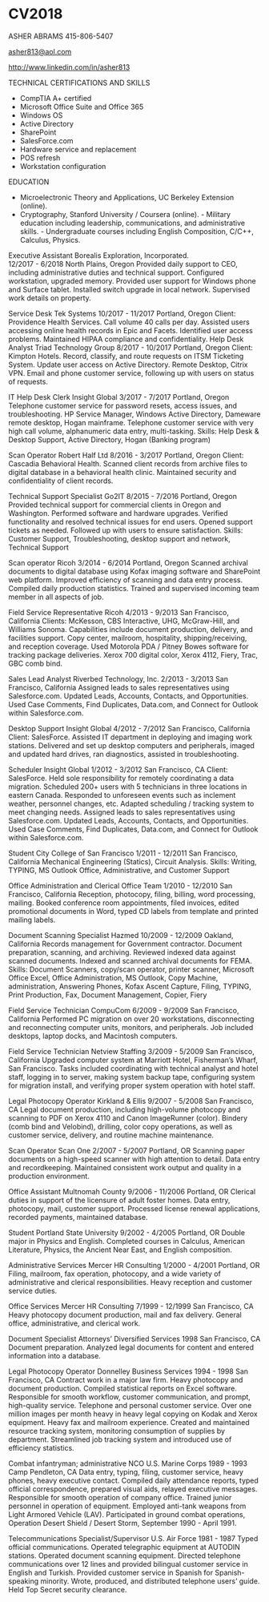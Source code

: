 # CV2018

ASHER ABRAMS
415-806-5407

asher813@aol.com

http://www.linkedin.com/in/asher813



TECHNICAL CERTIFICATIONS AND SKILLS

- CompTIA A+ certified
- Microsoft Office Suite and Office 365
- Windows OS
- Active Directory
- SharePoint
- SalesForce.com
- Hardware service and replacement
- POS refresh
- Workstation configuration

EDUCATION

- Microelectronic Theory and Applications, UC Berkeley Extension (online).
- Cryptography, Stanford University / Coursera (online). - Military education including leadership, communications, and administrative skills. - Undergraduate courses including English Composition, C/C++, Calculus, Physics.


Executive Assistant
Borealis Exploration, Incorporated.  
12/2017 - 6/2018
North Plains, Oregon
Provided daily support to CEO, including administrative duties and technical support.  Configured workstation, upgraded memory.  Provided user support for Windows phone and Surface tablet.  Installed switch upgrade in local network.  Supervised work details on property.

Service Desk
Tek Systems
10/2017 - 11/2017
Portland, Oregon
Client:  Providence Health Services.   Call volume 40 calls per day.  Assisted users accessing online health records in Epic and Facets.  Identified user access problems.  Maintained HIPAA compliance and confidentiality.
 Help Desk Analyst
Triad Technology Group
8/2017 - 10/2017
Portland, Oregon
Client: Kimpton Hotels. Record, classify, and route requests on ITSM Ticketing System. Update user access on Active Directory. Remote Desktop, Citrix VPN. Email and phone customer service, following up with users on status of requests.

IT Help Desk Clerk
Insight Global
3/2017 - 7/2017
Portland, Oregon
Telephone customer service for password resets, access issues, and troubleshooting. HP Service Manager, Windows Active Directory, Dameware remote desktop, Hogan mainframe. Telephone customer service with very high call volume, alphanumeric data entry, multi-tasking.
Skills: Help Desk & Desktop Support, Active Directory, Hogan (Banking program)

Scan Operator
Robert Half Ltd
8/2016 - 3/2017
Portland, Oregon
Client:  Cascadia Behavioral Health.  Scanned client records from archive files to digital database in a behavioral health clinic. Maintained security and confidentiality of client records.

Technical Support Specialist
Go2IT
8/2015 - 7/2016
Portland, Oregon
Provided technical support for commercial clients in Oregon and Washington. Performed software and hardware upgrades. Verified functionality and resolved technical issues for end users. Opened support tickets as needed. Followed up with users to ensure satisfaction.
Skills: Customer Support, Troubleshooting, desktop support and network, Technical Support

Scan operator
Ricoh
3/2014 - 6/2014
Portland, Oregon
Scanned archival documents to digital database using Kofax imaging software and SharePoint web platform. Improved efficiency of scanning and data entry process. Compiled daily production statistics. Trained and supervised incoming team member in all aspects of job.

Field Service Representative
Ricoh
4/2013 - 9/2013
San Francisco, California
Clients:  McKesson, CBS Interactive, UHG, McGraw-Hill, and Williams Sonoma. Capabilities include document production, delivery, and facilities support. Copy center, mailroom, hospitality, shipping/receiving, and reception coverage. Used Motorola PDA / Pitney Bowes software for tracking package deliveries. Xerox 700 digital color, Xerox 4112, Fiery, Trac, GBC comb bind.

Sales Lead Analyst
Riverbed Technology, Inc.
2/2013 - 3/2013
San Francisco, California
Assigned leads to sales representatives using Salesforce.com. Updated Leads, Accounts, Contacts, and Opportunities. Used Case Comments, Find Duplicates, Data.com, and Connect for Outlook within Salesforce.com.

Desktop Support
Insight Global
4/2012 - 7/2012 
San Francisco, California
Client:  SalesForce.  Assisted IT department in deploying and imaging work stations. Delivered and set up desktop computers and peripherals, imaged and updated hard drives, ran diagnostics, assisted in troubleshooting.

Scheduler
Insight Global
1/2012 - 3/2012 
San Francisco, CA
Client:  SalesForce.  Held sole responsibility for remotely coordinating a data migration. Scheduled 200+ users with 5 technicians in three locations in eastern Canada. Responded to unforeseen events such as inclement weather, personnel changes, etc. Adapted scheduling / tracking system to meet changing needs. Assigned leads to sales representatives using Salesforce.com. Updated Leads, Accounts, Contacts, and Opportunities. Used Case Comments, Find Duplicates, Data.com, and Connect for Outlook within Salesforce.com.

Student
City College of San Francisco
1/2011 - 12/2011 
San Francisco, California
Mechanical Engineering (Statics), Circuit Analysis.
Skills: Writing, TYPING, MS Outlook
Office, Administrative, and Customer Support

Office Administration and Clerical
Office Team
1/2010 - 12/2010 
San Francisco, California
Reception, photocopy, filing, billing, word processing, mailing. Booked conference room appointments, filed invoices, edited promotional documents in Word, typed CD labels from template and printed mailing labels.

Document Scanning Specialist
Hazmed
10/2009 - 12/2009 
Oakland, California
Records management for Government contractor.  Document preparation, scanning, and archiving.  Reviewed indexed data against scanned documents.  Indexed and scanned archival documents for FEMA.
Skills: Document Scanners, copy/scan operator, printer scanner, Microsoft Office Excel, Office Administration, MS Outlook, Copy Machine, administration, Answering Phones, Kofax Ascent Capture, Filing, TYPING, Print Production, Fax, Document Management, Copier, Fiery

Field Service Technician
CompuCom
6/2009 - 9/2009
San Francisco, California
Performed PC migration on over 20 workstations, disconnecting and reconnecting computer units, monitors, and peripherals. Job included desktops, laptop docks, and Macintosh computers.

Field Service Technician
Netview Staffing
3/2009 - 5/2009 
San Francisco, California
Upgraded computer system at Marriott Hotel, Fisherman’s Wharf, San Francisco. Tasks included coordinating with technical analyst and hotel staff, logging in to server, making system backup tape, configuring system for migration install, and verifying proper system operation with hotel staff.

Legal Photocopy Operator
Kirkland & Ellis
9/2007 - 5/2008
San Francisco, CA
Legal document production, including high-volume photocopy and scanning to PDF on Xerox 4110 and Canon ImageRunner (color).  Bindery (comb bind and Velobind), drilling, color copy operations, as well as customer service, delivery, and routine machine maintenance.

Scan Operator
Scan One
2/2007 - 5/2007
Portland, OR
Scanning paper documents on a high-speed scanner with high attention to detail.  Data entry and recordkeeping.  Maintained consistent work output and quality in a production environment.

Office Assistant
Multnomah County
9/2006 - 11/2006
Portland, OR
Clerical duties in support of the licensure of adult foster homes.  Data entry, photocopy, mail, customer support.  Processed license renewal applications, recorded payments, maintained database.

Student
Portland State University
9/2002 - 4/2005
Portland, OR
Double major in Physics and English.  Completed courses in Calculus, American Literature, Physics, the Ancient Near East, and English composition.

Administrative Services
Mercer HR Consulting
1/2000 - 4/2001
Portland, OR
Filing, mailroom, fax operation, photocopy, and a wide variety of administrative and clerical responsibilities.  Heavy reception and customer service duties.

Office Services
Mercer HR Consulting
7/1999 - 12/1999
San Francisco, CA
Heavy photocopy document production, mail and fax delivery.  General office, administrative, and clerical work.

Document Specialist
Attorneys’ Diversified Services
1998
San Francisco, CA
Document preparation.  Analyzed legal documents for content and entered information into a database.

Legal Photocopy Operator
Donnelley Business Services
1994 - 1998
San Francisco, CA
Contract work in a major law firm.  Heavy photocopy and document production.  Compiled statistical reports on Excel software.  Responsible for smooth workflow, customer communication, and prompt, high-quality service.  Telephone and personal customer service.  Over one million images per month heavy in heavy legal copying on Kodak and Xerox equipment.  Heavy fax and mailroom experience.  Created and maintained resource tracking system, monitoring consumption of supplies by department.  Streamlined job tracking system and introduced use of efficiency statistics.

Combat infantryman; administrative NCO
U.S. Marine Corps
1989 - 1993
Camp Pendleton, CA
Data entry, typing, filing, customer service, heavy phones, heavy executive contact.  Compiled daily attendance reports, typed official correspondence, prepared visual aids, relayed executive messages.  Responsible for smooth operation of company office.  Trained junior personnel in operation of equipment.  Employed anti-tank weapons from Light Armored Vehicle (LAV).  Participated in ground combat operations, Operation Desert Shield / Desert Storm, September 1990 - April 1991.

Telecommunications Specialist/Supervisor
U.S. Air Force
1981 - 1987
Typed official communications.  Operated telegraphic equipment at AUTODIN stations.  Operated document scanning equipment.  Directed telephone communications over 12 lines and provided bilingual customer service in English and Turkish.  Provided customer service in Spanish for Spanish-speaking minority.  Wrote, produced, and distributed telephone users’ guide.  Held Top Secret security clearance.

